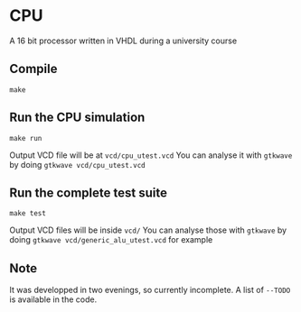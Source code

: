 # CPU
A 16 bit processor written in VHDL during a university course

## Compile

``make``

## Run the CPU simulation

``make run``

Output VCD file will be at ``vcd/cpu_utest.vcd``
You can analyse it with ``gtkwave`` by doing ``gtkwave vcd/cpu_utest.vcd``

## Run the complete test suite

``make test``

Output VCD files will be inside ``vcd/``
You can analyse those with ``gtkwave`` by doing ``gtkwave vcd/generic_alu_utest.vcd`` for example

## Note

It was developped in two evenings, so currently incomplete.
A list of ``--TODO`` is available in the code.
